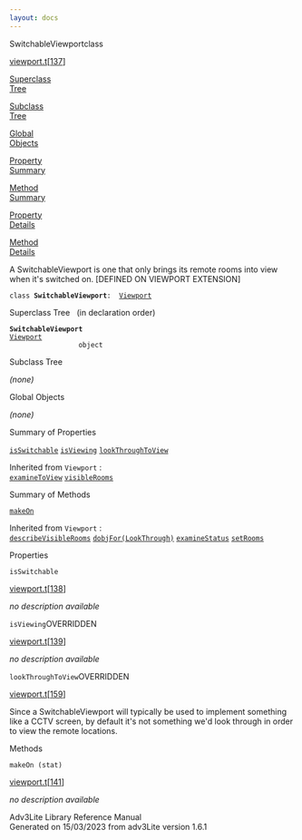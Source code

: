 ```yaml
---
layout: docs
---
```

<span class="title">SwitchableViewport</span><span class="type">class</span>

[viewport.t](../file/viewport.t.html)\[[137](../source/viewport.t.html#137)\]

[Superclass  
Tree](#_SuperClassTree_)

[Subclass  
Tree](#_SubClassTree_)

[Global  
Objects](#_ObjectSummary_)

[Property  
Summary](#_PropSummary_)

[Method  
Summary](#_MethodSummary_)

[Property  
Details](#_Properties_)

[Method  
Details](#_Methods_)



A SwitchableViewport is one that only brings its remote rooms into view
when it's switched on. \[DEFINED ON VIEWPORT EXTENSION\]

`class `**`SwitchableViewport`**` :   `[`Viewport`](../object/Viewport.html)



<span id="_SuperClassTree_"></span>



<span class="hdln">Superclass Tree</span>   (in declaration order)



**`SwitchableViewport`**  
[`Viewport`](../object/Viewport.html)  
`                 object`  
<span id="_SubClassTree_"></span>



<span class="hdln">Subclass Tree</span>  



*(none)* <span id="_ObjectSummary_"></span>



<span class="hdln">Global Objects</span>  



*(none)* <span id="_PropSummary_"></span>



<span class="hdln">Summary of Properties</span>  



[`isSwitchable`](#isSwitchable) [`isViewing`](#isViewing) [`lookThroughToView`](#lookThroughToView)

Inherited from `Viewport` :  
[`examineToView`](../object/Viewport.html#examineToView) [`visibleRooms`](../object/Viewport.html#visibleRooms)

<span id="_MethodSummary_"></span>



<span class="hdln">Summary of Methods</span>  



[`makeOn`](#makeOn)

Inherited from `Viewport` :  
[`describeVisibleRooms`](../object/Viewport.html#describeVisibleRooms) [`dobjFor(LookThrough)`](../object/Viewport.html#dobjFor(LookThrough)) [`examineStatus`](../object/Viewport.html#examineStatus) [`setRooms`](../object/Viewport.html#setRooms)

<span id="_Properties_"></span>



<span class="hdln">Properties</span>  



<span id="isSwitchable"></span>

`isSwitchable`

[viewport.t](../file/viewport.t.html)\[[138](../source/viewport.t.html#138)\]



*no description available*



<span id="isViewing"></span>

`isViewing`<span class="rem">OVERRIDDEN</span>

[viewport.t](../file/viewport.t.html)\[[139](../source/viewport.t.html#139)\]



*no description available*



<span id="lookThroughToView"></span>

`lookThroughToView`<span class="rem">OVERRIDDEN</span>

[viewport.t](../file/viewport.t.html)\[[159](../source/viewport.t.html#159)\]



Since a SwitchableViewport will typically be used to implement something
like a CCTV screen, by default it's not something we'd look through in
order to view the remote locations.



<span id="_Methods_"></span>



<span class="hdln">Methods</span>  



<span id="makeOn"></span>

`makeOn (stat)`

[viewport.t](../file/viewport.t.html)\[[141](../source/viewport.t.html#141)\]



*no description available*





Adv3Lite Library Reference Manual  
Generated on 15/03/2023 from adv3Lite version 1.6.1


